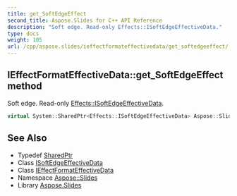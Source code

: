 ```yaml
---
title: get_SoftEdgeEffect
second_title: Aspose.Slides for C++ API Reference
description: "Soft edge. Read-only Effects::ISoftEdgeEffectiveData."
type: docs
weight: 105
url: /cpp/aspose.slides/ieffectformateffectivedata/get_softedgeeffect/
---
```

## IEffectFormatEffectiveData::get_SoftEdgeEffect method


Soft edge. Read-only [Effects::ISoftEdgeEffectiveData](../../../aspose.slides.effects/isoftedgeeffectivedata/).

```cpp
virtual System::SharedPtr<Effects::ISoftEdgeEffectiveData> Aspose::Slides::IEffectFormatEffectiveData::get_SoftEdgeEffect()=0
```

## See Also

* Typedef [SharedPtr](../../../system/sharedptr/)
* Class [ISoftEdgeEffectiveData](../../../aspose.slides.effects/isoftedgeeffectivedata/)
* Class [IEffectFormatEffectiveData](../)
* Namespace [Aspose::Slides](../../)
* Library [Aspose.Slides](../../../)
